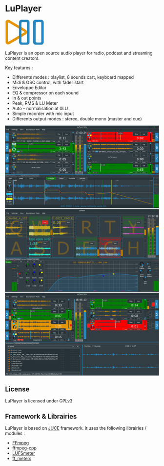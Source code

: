 # LuPlayer
<img src="https://github.com/LucienLefebvre/LuPlayer/blob/630cbe81b4bb0aebbb4800ef041b2ef893128627/icon.png" alt="icon" width="128" height="84"/>

LuPlayer is an open source audio player for radio, podcast and streaming content creators.

Key features :
* Differents modes : playlist, 8 sounds cart, keyboard mapped
* Midi & OSC control, with fader start
* Enveloppe Editor
* EQ & compressor on each sound
* In & out points
* Peak, RMS & LU Meter
* Auto – normalisation at 0LU
* Simple recorder with mic input
* Differents output modes : stereo, double mono (master and cue)

![Capture 1](https://github.com/LucienLefebvre/LuPlayer/blob/630cbe81b4bb0aebbb4800ef041b2ef893128627/Screenshots/Capture%201.PNG "Capture 1")
![Capture 2](https://github.com/LucienLefebvre/LuPlayer/blob/630cbe81b4bb0aebbb4800ef041b2ef893128627/Screenshots/Capture%202.PNG "Capture 2")
![Capture 3](https://github.com/LucienLefebvre/LuPlayer/blob/1ac6a7d5dc1a1379a7906baab0fd985a6c05bc54/Screenshots/Capture_3.PNG "Capture 3")

## License
LuPlayer is licensed under GPLv3

## Framework & Librairies
LuPlayer is based on [JUCE](https://github.com/juce-framework/JUCE) framework.
It uses the following librairies / modules :
* [FFmpeg](https://github.com/FFmpeg/FFmpeg)
* [ffmpeg-cpp](https://github.com/Raveler/ffmpeg-cpp)
* [LUFSmeter](https://github.com/klangfreund/LUFSMeter)
* [ff_meters](https://github.com/ffAudio/ff_meters)
